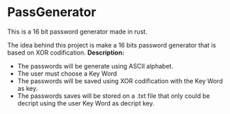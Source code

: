 # PassGenerator
This is a 16 bit password generator made in rust.

The idea behind this project is make a 16 bits password
generator that is based on XOR codification.
**Description:**
  - The passwords will be generate using ASCII alphabet.
  - The user must choose a Key Word
  - The passwords will be saved using XOR codification with the Key Word as key.
  - The passwords saves will be stored on a .txt file that only could be
      decript using the user Key Word as decript key.
  
